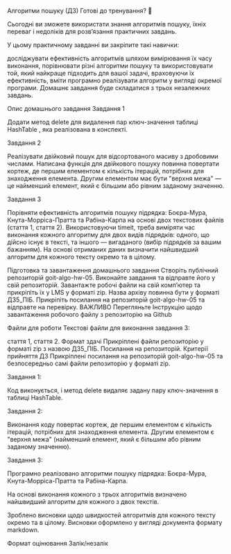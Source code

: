 Алгоритми пошуку (ДЗ)
Готові до тренування? 🤩

Сьогодні ви зможете використати знання алгоритмів пошуку, їхніх переваг і недоліків для розв’язання практичних завдань.

У цьому практичному завданні ви закріпите такі навички:

досліджувати ефективність алгоритмів шляхом вимірювання їх часу виконання,
порівнювати різні алгоритми пошуку та використовувати той, який найкраще підходить для вашої задачі, враховуючи їх ефективність,
вміти програмно реалізувати алгоритм у вигляді окремої програми.
Домашнє завдання буде складатися з трьох незалежних завдань.

Опис домашнього завдання
Завдання 1

Додати метод delete для видалення пар ключ-значення таблиці HashTable , яка реалізована в конспекті.

Завдання 2

Реалізувати двійковий пошук для відсортованого масиву з дробовими числами. Написана функція для двійкового пошуку повинна повертати кортеж, де першим елементом є кількість ітерацій, потрібних для знаходження елемента. Другим елементом має бути "верхня межа" — це найменший елемент, який є більшим або рівним заданому значенню.

Завдання 3

Порівняти ефективність алгоритмів пошуку підрядка: Боєра-Мура, Кнута-Морріса-Пратта та Рабіна-Карпа на основі двох текстових файлів (стаття 1, стаття 2). Використовуючи timeit, треба виміряти час виконання кожного алгоритму для двох видів підрядків: одного, що дійсно існує в тексті, та іншого — вигаданого (вибір підрядків за вашим бажанням). На основі отриманих даних визначити найшвидший алгоритм для кожного тексту окремо та в цілому.

Підготовка та завантаження домашнього завдання
Створіть публічний репозиторій goit-algo-hw-05.
Виконайте завдання та відправте його у свій репозиторій.
Завантажте робочі файли на свій комп’ютер та прикріпіть їх у LMS у форматі zip. Назва архіву повинна бути у форматі ДЗ5_ПІБ.
Прикріпіть посилання на репозиторій goit-algo-hw-05 та відправте на перевірку.
ВАЖЛИВО
Перегляньте Інструкцію щодо завантаження робочого файлу з репозиторію на Github

Файли для роботи
Текстові файли для виконання завдання 3:

стаття 1,
стаття 2.
Формат здачі
Прикріплені файли репозиторію у форматі zip з назвою ДЗ5_ПІБ.
Посилання на репозиторій.
Критерії прийняття ДЗ
Прикріплені посилання на репозиторій goit-algo-hw-05 та безпосередньо самі файли репозиторію у форматі zip.

Завдання 1:

Код виконується, і метод delete видаляє задану пару ключ-значення в таблиці HashTable.

Завдання 2:

Виконання коду повертає кортеж, де першим елементом є кількість ітерацій, потрібних для знаходження елемента. Другим елементом є "верхня межа" (найменший елемент, який є більшим або рівним заданому значенню).

Завдання 3:

Програмно реалізовано алгоритми пошуку підрядка: Боєра-Мура, Кнута-Морріса-Пратта та Рабіна-Карпа.

На основі виконання кожного з трьох алгоритмів визначено найшвидший алгоритм для кожного з двох текстів.

Зроблено висновки щодо швидкостей алгоритмів для кожного тексту окремо та в цілому. Висновки оформлено у вигляді документа формату markdown.

Формат оцінювання
Залік/незалік
